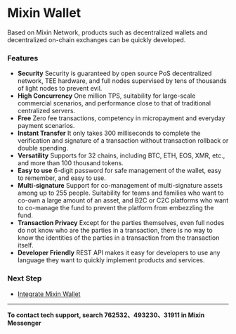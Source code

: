 # Mixin Wallet

Based on Mixin Network, products such as decentralized wallets and decentralized on-chain exchanges can be quickly developed.

### Features

- **Security** Security is guaranteed by open source PoS decentralized network, TEE hardware, and full nodes supervised by tens of thousands of light nodes to prevent evil.
- **High Concurrency** One million TPS, suitability for large-scale commercial scenarios, and performance close to that of traditional centralized servers.
- **Free** Zero fee transactions, competency in micropayment and everyday payment scenarios.
- **Instant Transfer** It only takes 300 milliseconds to complete the verification and signature of a transaction without transaction rollback or double spending.
- **Versatility** Supports for 32 chains, including BTC, ETH, EOS, XMR, etc., and more than 100 thousand tokens.
- **Easy to use** 6-digit password for safe management of the wallet, easy to remember, and easy to use.
- **Multi-signature** Support for co-management of multi-signature assets among up to 255 people. Suitability for teams and families who want to co-own a large amount of an asset, and B2C or C2C platforms who want to co-manage the fund to prevent the platform from embezzling the fund.
- **Transaction Privacy** Except for the parties themselves, even full nodes do not know who are the parties in a transaction, there is no way to know the identities of the parties in a transaction from the transaction itself.
- **Developer Friendly** REST API makes it easy for developers to use any language they want to quickly implement products and services.

### Next Step

- [Integrate Mixin Wallet](./get-started/create-app)

---
**To contact tech support, search 762532、493230、31911 in Mixin Messenger**